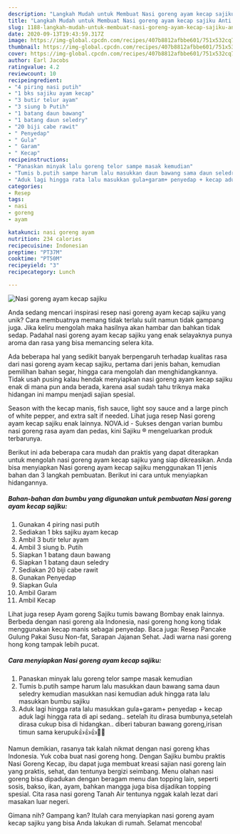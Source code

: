 ```yaml
---
description: "Langkah Mudah untuk Membuat Nasi goreng ayam kecap sajiku Anti Gagal"
title: "Langkah Mudah untuk Membuat Nasi goreng ayam kecap sajiku Anti Gagal"
slug: 1188-langkah-mudah-untuk-membuat-nasi-goreng-ayam-kecap-sajiku-anti-gagal
date: 2020-09-13T19:43:59.317Z
image: https://img-global.cpcdn.com/recipes/407b8812afbbe601/751x532cq70/nasi-goreng-ayam-kecap-sajiku-foto-resep-utama.jpg
thumbnail: https://img-global.cpcdn.com/recipes/407b8812afbbe601/751x532cq70/nasi-goreng-ayam-kecap-sajiku-foto-resep-utama.jpg
cover: https://img-global.cpcdn.com/recipes/407b8812afbbe601/751x532cq70/nasi-goreng-ayam-kecap-sajiku-foto-resep-utama.jpg
author: Earl Jacobs
ratingvalue: 4.2
reviewcount: 10
recipeingredient:
- "4 piring nasi putih"
- "1 bks sajiku ayam kecap"
- "3 butir telur ayam"
- "3 siung b Putih"
- "1 batang daun bawang"
- "1 batang daun seledry"
- "20 biji cabe rawit"
- " Penyedap"
- " Gula"
- " Garam"
- " Kecap"
recipeinstructions:
- "Panaskan minyak lalu goreng telor sampe masak kemudian"
- "Tumis b.putih sampe harum lalu masukkan daun bawang sama daun seledry kemudian masukkan nasi kemudian aduk hingga rata lalu masukkan bumbu sajiku"
- "Aduk lagi hingga rata lalu masukkan gula+garam+ penyedap + kecap aduk lagi hingga rata di api sedang.. setelah itu dirasa bumbunya,setelah dirasa cukup bisa di hidangkan.. diberi taburan bawang goreng,irisan timun sama kerupuk👍👍👍🤗😘"
categories:
- Resep
tags:
- nasi
- goreng
- ayam

katakunci: nasi goreng ayam 
nutrition: 234 calories
recipecuisine: Indonesian
preptime: "PT37M"
cooktime: "PT50M"
recipeyield: "3"
recipecategory: Lunch

---
```



![Nasi goreng ayam kecap sajiku](https://img-global.cpcdn.com/recipes/407b8812afbbe601/751x532cq70/nasi-goreng-ayam-kecap-sajiku-foto-resep-utama.jpg)

Anda sedang mencari inspirasi resep nasi goreng ayam kecap sajiku yang unik? Cara membuatnya memang tidak terlalu sulit namun tidak gampang juga. Jika keliru mengolah maka hasilnya akan hambar dan bahkan tidak sedap. Padahal nasi goreng ayam kecap sajiku yang enak selayaknya punya aroma dan rasa yang bisa memancing selera kita.

Ada beberapa hal yang sedikit banyak berpengaruh terhadap kualitas rasa dari nasi goreng ayam kecap sajiku, pertama dari jenis bahan, kemudian pemilihan bahan segar, hingga cara mengolah dan menghidangkannya. Tidak usah pusing kalau hendak menyiapkan nasi goreng ayam kecap sajiku enak di mana pun anda berada, karena asal sudah tahu triknya maka hidangan ini mampu menjadi sajian spesial.

Season with the kecap manis, fish sauce, light soy sauce and a large pinch of white pepper, and extra salt if needed. Lihat juga resep Nasi goreng ayam kecap sajiku enak lainnya. NOVA.id - Sukses dengan varian bumbu nasi goreng rasa ayam dan pedas, kini Sajiku ® mengeluarkan produk terbarunya.


Berikut ini ada beberapa cara mudah dan praktis yang dapat diterapkan untuk mengolah nasi goreng ayam kecap sajiku yang siap dikreasikan. Anda bisa menyiapkan Nasi goreng ayam kecap sajiku menggunakan 11 jenis bahan dan 3 langkah pembuatan. Berikut ini cara untuk menyiapkan hidangannya.

<!--inarticleads1-->

##### Bahan-bahan dan bumbu yang digunakan untuk pembuatan Nasi goreng ayam kecap sajiku:

1. Gunakan 4 piring nasi putih
1. Sediakan 1 bks sajiku ayam kecap
1. Ambil 3 butir telur ayam
1. Ambil 3 siung b. Putih
1. Siapkan 1 batang daun bawang
1. Siapkan 1 batang daun seledry
1. Sediakan 20 biji cabe rawit
1. Gunakan  Penyedap
1. Siapkan  Gula
1. Ambil  Garam
1. Ambil  Kecap


Lihat juga resep Ayam goreng Sajiku tumis bawang Bombay enak lainnya. Berbeda dengan nasi goreng ala Indonesia, nasi goreng hong kong tidak menggunakan kecap manis sebagai penyedap. Baca juga: Resep Pancake Gulung Pakai Susu Non-fat, Sarapan Jajanan Sehat. Jadi warna nasi goreng hong kong tampak lebih pucat. 

<!--inarticleads2-->

##### Cara menyiapkan Nasi goreng ayam kecap sajiku:

1. Panaskan minyak lalu goreng telor sampe masak kemudian
1. Tumis b.putih sampe harum lalu masukkan daun bawang sama daun seledry kemudian masukkan nasi kemudian aduk hingga rata lalu masukkan bumbu sajiku
1. Aduk lagi hingga rata lalu masukkan gula+garam+ penyedap + kecap aduk lagi hingga rata di api sedang.. setelah itu dirasa bumbunya,setelah dirasa cukup bisa di hidangkan.. diberi taburan bawang goreng,irisan timun sama kerupuk👍👍👍🤗😘


Namun demikian, rasanya tak kalah nikmat dengan nasi goreng khas Indonesia. Yuk coba buat nasi goreng hong. Dengan Sajiku bumbu praktis Nasi Goreng Kecap, ibu dapat juga membuat kreasi sajian nasi goreng lain yang praktis, sehat, dan tentunya bergizi seimbang. Menu olahan nasi goreng bisa dipadukan dengan beragam menu dan topping lain, seperti sosis, bakso, ikan, ayam, bahkan mangga juga bisa dijadikan topping spesial. Cita rasa nasi goreng Tanah Air tentunya nggak kalah lezat dari masakan luar negeri. 

Gimana nih? Gampang kan? Itulah cara menyiapkan nasi goreng ayam kecap sajiku yang bisa Anda lakukan di rumah. Selamat mencoba!
